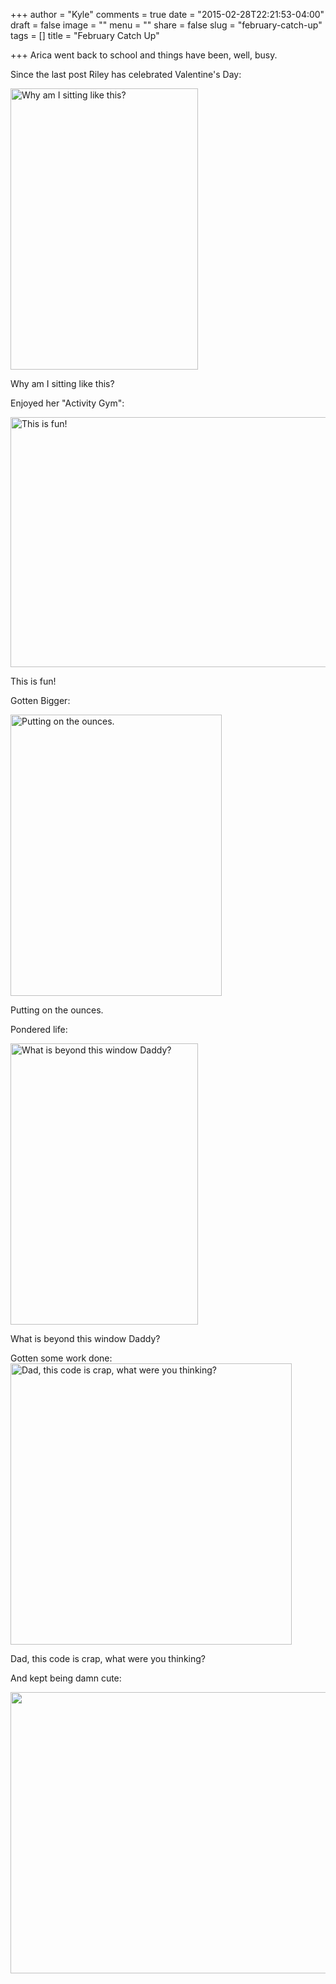 +++
author = "Kyle"
comments = true
date = "2015-02-28T22:21:53-04:00"
draft = false
image = ""
menu = ""
share = false
slug = "february-catch-up"
tags = []
title = "February Catch Up"

+++
Arica went back to school and things have been, well, busy.
<!--more-->

Since the last post Riley has celebrated Valentine's Day:

<a href="http://kylethornton.smugmug.com/Family/Riley-Marie/20150201-to-20150228/i-Q57ZP6d/A" target="_blank">
	<img src="http://kylethornton.smugmug.com/Family/Riley-Marie/20150201-to-20150228/i-Q57ZP6d/0/M/IMG_3005-M.jpg" alt="Why am I sitting like this?" width="300" height="450" />
</a>
<p class="caption">Why am I sitting like this?</p>

Enjoyed her "Activity Gym":

<a href="http://kylethornton.smugmug.com/Family/Riley-Marie/20150201-to-20150228/i-NT3zVTD/A" target="_blank">
	<img src="http://kylethornton.smugmug.com/Family/Riley-Marie/20150201-to-20150228/i-NT3zVTD/0/M/IMG_6601-M.jpg" alt="This is fun!" width="600" height="400" />
</a>
<p class="caption">This is fun!</p>

Gotten Bigger:

<a href="http://kylethornton.smugmug.com/Family/Riley-Marie/20150201-to-20150228/i-5tcq6sd/A" target="_blank">
	<img src="http://kylethornton.smugmug.com/Family/Riley-Marie/20150201-to-20150228/i-5tcq6sd/0/M/IMG_3029-M.jpg" alt="Putting on the ounces." width="338" height="450" />
</a>
<p class="caption">Putting on the ounces.</p>

Pondered life:

<a href="http://kylethornton.smugmug.com/Family/Riley-Marie/20150201-to-20150228/i-wnqPwhV/A" target="_blank">
	<img src="http://kylethornton.smugmug.com/Family/Riley-Marie/20150201-to-20150228/i-wnqPwhV/0/M/IMG_3045-M.jpg" alt="What is beyond this window Daddy?" width="300" height="450" />
</a>
<p class="caption">What is beyond this window Daddy?</p>

Gotten some work done:
<a href="http://kylethornton.smugmug.com/Family/Riley-Marie/20150201-to-20150228/i-VLVftLP/A" target="_blank">
	<img src="http://kylethornton.smugmug.com/Family/Riley-Marie/20150201-to-20150228/i-VLVftLP/0/M/IMG_1978-M.jpg" alt="Dad, this code is crap, what were you thinking?" width="450" height="450" />
</a>
<p class="caption">Dad, this code is crap, what were you thinking?</p>

And kept being damn cute:

<a href="http://kylethornton.smugmug.com/Family/Riley-Marie/20150201-to-20150228/i-ZHBHdBM/A" target="_blank">
	<img class="aligncenter" src="http://kylethornton.smugmug.com/Family/Riley-Marie/20150201-to-20150228/i-ZHBHdBM/0/M/IMG_3052-M.jpg" alt="" width="600" height="450" />
</a>

